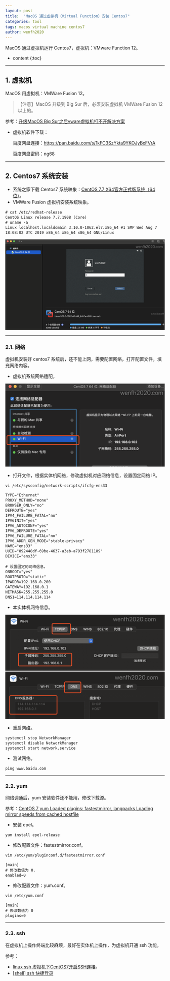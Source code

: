 ```yaml
---
layout: post
title:  "MacOS 通过虚拟机（Virtual Function）安装 Centos7"
categories: tool
tags: macos virtual machine centos7
author: wenfh2020
---
```


MacOS 通过虚拟机运行 Centos7，虚拟机：VMware Function 12。





* content
{:toc}

---

## 1. 虚拟机

MacOS 用虚拟机：VMWare Fusion 12。

>【注意】MacOS 升级到 Big Sur 后，必须安装虚拟机 VMWare Fusion 12 以上的。

参考：[升级MacOS Big Sur之后vware虚拟机打不开解决方案](https://blog.csdn.net/qq_45712772/article/details/109691206)

* 虚拟机软件下载：
  
  百度网盘连接：https://pan.baidu.com/s/1kFC3SzYkta9YKOJyBxFVrA
  
  百度网盘密码：ng68

---

## 2. Centos7 系统安装

* 系统之家下载 Centos7 系统映象：[CentOS 7.7 X64官方正式版系统（64位）](http://www.xitongzhijia.net/linux/202002/174203.html)。
* VMWare Fusion 虚拟机安装系统映象。

```shell
# cat /etc/redhat-release
CentOS Linux release 7.7.1908 (Core)
# uname -a
Linux localhost.localdomain 3.10.0-1062.el7.x86_64 #1 SMP Wed Aug 7 18:08:02 UTC 2019 x86_64 x86_64 x86_64 GNU/Linux
```

<div align=center><img src="/images/2021-02-23-16-52-56.png" data-action="zoom"/></div>

---

### 2.1. 网络

虚拟机安装好 centos7 系统后，还不能上网，需要配置网络，打开配置文件，填充网络内容。

* 虚拟机系统网络适配。

<div align=center><img src="/images/2021-02-23-16-40-18.png" data-action="zoom"/></div>

* 打开文件，根据实体机网络，修改虚拟机对应网络信息，设置固定网络 IP。

```shell
vi /etc/sysconfig/network-scripts/ifcfg-ens33
```

```shell
TYPE="Ethernet"
PROXY_METHOD="none"
BROWSER_ONLY="no"
DEFROUTE="yes"
IPV4_FAILURE_FATAL="no"
IPV6INIT="yes"
IPV6_AUTOCONF="yes"
IPV6_DEFROUTE="yes"
IPV6_FAILURE_FATAL="no"
IPV6_ADDR_GEN_MODE="stable-privacy"
NAME="ens33"
UUID="892448df-69be-4637-a3eb-a793f2781189"
DEVICE="ens33"

# 设置固定的网络信息。
ONBOOT="yes"
BOOTPROTO="static"
IPADDR=192.168.0.200
GATEWAY=192.168.0.1
NETMASK=255.255.255.0
DNS1=114.114.114.114
```

* 本实体机网络信息。

<div align=center><img src="/images/2021-02-23-16-34-54.png" data-action="zoom"/></div>

<div align=center><img src="/images/2021-02-23-16-33-59.png" data-action="zoom"/></div>

* 重启网络。

```shell
systemctl stop NetworkManager
systemctl disable NetworkManager
systemctl start network.service
```

* 测试网络。

```shell
ping www.baidu.com
```

---

### 2.2. yum

网络调通后，yum 安装软件还不能用，修改下载源。

参考：[CentOS 7 yum Loaded plugins: fastestmirror, langpacks Loading mirror speeds from cached hostfile](https://blog.csdn.net/baidu_33615716/article/details/102696313)

* 安装 epel。

```shell
yum install epel-release
```

* 修改配置文件：fastestmirror.conf。

```shell
vim /etc/yum/pluginconf.d/fastestmirror.conf
```

```shell
[main]
# 修改数值为 0.
enabled=0
```

* 修改配置文件：yum.conf。

```shell
vim /etc/yum.conf
```

```shell
[main]
# 修改数值为 0
plugins=0
```

---

### 2.3. ssh

在虚拟机上操作终端比较麻烦，最好在实体机上操作，为虚拟机开通 ssh 功能。

参考：

* [linux ssh 虚拟机下CentOS7开启SSH连接](https://blog.csdn.net/mengzuchao/article/details/80261836)。
* [[shell] ssh 快捷登录](https://wenfh2020.com/2020/01/07/ssh-quick-login/)
